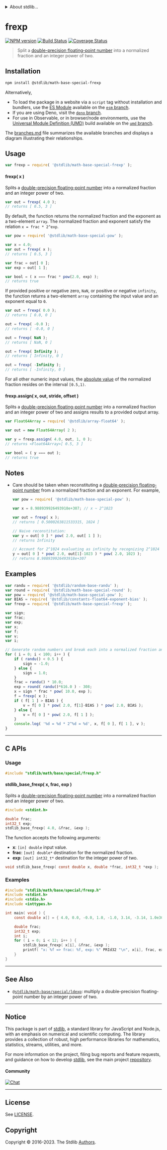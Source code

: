 <!--

@license Apache-2.0

Copyright (c) 2018 The Stdlib Authors.

Licensed under the Apache License, Version 2.0 (the "License");
you may not use this file except in compliance with the License.
You may obtain a copy of the License at

   http://www.apache.org/licenses/LICENSE-2.0

Unless required by applicable law or agreed to in writing, software
distributed under the License is distributed on an "AS IS" BASIS,
WITHOUT WARRANTIES OR CONDITIONS OF ANY KIND, either express or implied.
See the License for the specific language governing permissions and
limitations under the License.

-->


<details>
  <summary>
    About stdlib...
  </summary>
  <p>We believe in a future in which the web is a preferred environment for numerical computation. To help realize this future, we've built stdlib. stdlib is a standard library, with an emphasis on numerical and scientific computation, written in JavaScript (and C) for execution in browsers and in Node.js.</p>
  <p>The library is fully decomposable, being architected in such a way that you can swap out and mix and match APIs and functionality to cater to your exact preferences and use cases.</p>
  <p>When you use stdlib, you can be absolutely certain that you are using the most thorough, rigorous, well-written, studied, documented, tested, measured, and high-quality code out there.</p>
  <p>To join us in bringing numerical computing to the web, get started by checking us out on <a href="https://github.com/stdlib-js/stdlib">GitHub</a>, and please consider <a href="https://opencollective.com/stdlib">financially supporting stdlib</a>. We greatly appreciate your continued support!</p>
</details>

# frexp

[![NPM version][npm-image]][npm-url] [![Build Status][test-image]][test-url] [![Coverage Status][coverage-image]][coverage-url] <!-- [![dependencies][dependencies-image]][dependencies-url] -->

> Split a [double-precision floating-point number][ieee754] into a normalized fraction and an integer power of two.

<section class="installation">

## Installation

```bash
npm install @stdlib/math-base-special-frexp
```

Alternatively,

-   To load the package in a website via a `script` tag without installation and bundlers, use the [ES Module][es-module] available on the [`esm` branch][esm-url].
-   If you are using Deno, visit the [`deno` branch][deno-url].
-   For use in Observable, or in browser/node environments, use the [Universal Module Definition (UMD)][umd] build available on the [`umd` branch][umd-url].

The [branches.md][branches-url] file summarizes the available branches and displays a diagram illustrating their relationships.

</section>

<section class="usage">

## Usage

```javascript
var frexp = require( '@stdlib/math-base-special-frexp' );
```

#### frexp( x )

Splits a [double-precision floating-point number][ieee754] into a normalized fraction and an integer power of two.

```javascript
var out = frexp( 4.0 );
// returns [ 0.5, 3 ]
```

By default, the function returns the normalized fraction and the exponent as a two-element `array`. The normalized fraction and exponent satisfy the relation `x = frac * 2^exp`.

```javascript
var pow = require( '@stdlib/math-base-special-pow' );

var x = 4.0;
var out = frexp( x );
// returns [ 0.5, 3 ]

var frac = out[ 0 ];
var exp = out[ 1 ];

var bool = ( x === frac * pow(2.0, exp) );
// returns true
```

If provided positive or negative zero, `NaN`, or positive or negative `infinity`, the function returns a two-element `array` containing the input value and an exponent equal to `0`.

```javascript
var out = frexp( 0.0 );
// returns [ 0.0, 0 ]

out = frexp( -0.0 );
// returns [ -0.0, 0 ]

out = frexp( NaN );
// returns [ NaN, 0 ]

out = frexp( Infinity );
// returns [ Infinity, 0 ]

out = frexp( -Infinity );
// returns [ -Infinity, 0 ]
```

For all other numeric input values, the [absolute value][@stdlib/math/base/special/abs] of the normalized fraction resides on the interval `[0.5,1)`.

#### frexp.assign( x, out, stride, offset )

Splits a [double-precision floating-point number][ieee754] into a normalized fraction and an integer power of two and assigns results to a provided output array.

```javascript
var Float64Array = require( '@stdlib/array-float64' );

var out = new Float64Array( 2 );

var y = frexp.assign( 4.0, out, 1, 0 );
// returns <Float64Array>[ 0.5, 3 ]

var bool = ( y === out );
// returns true
```

</section>

<!-- /.usage -->

<section class="notes">

## Notes

-   Care should be taken when reconstituting a [double-precision floating-point number][ieee754] from a normalized fraction and an exponent. For example,

    ```javascript
    var pow = require( '@stdlib/math-base-special-pow' );

    var x = 8.988939926493918e+307; // x ~ 2^1023

    var out = frexp( x );
    // returns [ 0.5000263811533315, 1024 ]

    // Naive reconstitution:
    var y = out[ 0 ] * pow( 2.0, out[ 1 ] );
    // returns Infinity

    // Account for 2^1024 evaluating as infinity by recognizing 2^1024 = 2^1 * 2^1023:
    y = out[ 0 ] * pow( 2.0, out[1]-1023 ) * pow( 2.0, 1023 );
    // returns 8.988939926493918e+307
    ```

</section>

<!-- /.notes -->

<section class="examples">

## Examples

<!-- eslint no-undef: "error" -->

```javascript
var randu = require( '@stdlib/random-base-randu' );
var round = require( '@stdlib/math-base-special-round' );
var pow = require( '@stdlib/math-base-special-pow' );
var BIAS = require( '@stdlib/constants-float64-exponent-bias' );
var frexp = require( '@stdlib/math-base-special-frexp' );

var sign;
var frac;
var exp;
var x;
var f;
var v;
var i;

// Generate random numbers and break each into a normalized fraction and an integer power of two...
for ( i = 0; i < 100; i++ ) {
    if ( randu() < 0.5 ) {
        sign = -1.0;
    } else {
        sign = 1.0;
    }
    frac = randu() * 10.0;
    exp = round( randu()*616.0 ) - 308;
    x = sign * frac * pow( 10.0, exp );
    f = frexp( x );
    if ( f[ 1 ] > BIAS ) {
        v = f[ 0 ] * pow( 2.0, f[1]-BIAS ) * pow( 2.0, BIAS );
    } else {
        v = f[ 0 ] * pow( 2.0, f[ 1 ] );
    }
    console.log( '%d = %d * 2^%d = %d', x, f[ 0 ], f[ 1 ], v );
}
```

</section>

<!-- /.examples -->

<!-- C interface documentation. -->

* * *

<section class="c">

## C APIs

<!-- Section to include introductory text. Make sure to keep an empty line after the intro `section` element and another before the `/section` close. -->

<section class="intro">

</section>

<!-- /.intro -->

<!-- C usage documentation. -->

<section class="usage">

### Usage

```c
#include "stdlib/math/base/special/frexp.h"
```

#### stdlib_base_frexp( x, frac, exp )

Splits a [double-precision floating-point number][ieee754] into a normalized fraction and an integer power of two.

```c
#include <stdint.h>

double frac;
int32_t exp;
stdlib_base_frexp( 4.0, &frac, &exp );
```

The function accepts the following arguments:

-   **x**: `[in] double` input value.
-   **frac**: `[out] double*` destination for the normalized fraction.
-   **exp**: `[out] int32_t*` destination for the integer power of two.

```c
void stdlib_base_frexp( const double x, double *frac, int32_t *exp );
```

</section>

<!-- /.usage -->

<!-- C API usage notes. Make sure to keep an empty line after the `section` element and another before the `/section` close. -->

<section class="notes">

</section>

<!-- /.notes -->

<!-- C API usage examples. -->

<section class="examples">

### Examples

```c
#include "stdlib/math/base/special/frexp.h"
#include <stdint.h>
#include <stdio.h>
#include <inttypes.h>

int main( void ) {
    const double x[] = { 4.0, 0.0, -0.0, 1.0, -1.0, 3.14, -3.14, 1.0e308, -1.0e308, 1.0/0.0, -1.0/0.0, 0.0/0.0 };

    double frac;
    int32_t exp;
    int i;
    for ( i = 0; i < 12; i++ ) {
        stdlib_base_frexp( x[i], &frac, &exp );
        printf( "x: %f => frac: %f, exp: %" PRId32 "\n", x[i], frac, exp );
    }
}
```

</section>

<!-- /.examples -->

</section>

<!-- /.c -->

<!-- Section for related `stdlib` packages. Do not manually edit this section, as it is automatically populated. -->

<section class="related">

* * *

## See Also

-   <span class="package-name">[`@stdlib/math-base/special/ldexp`][@stdlib/math/base/special/ldexp]</span><span class="delimiter">: </span><span class="description">multiply a double-precision floating-point number by an integer power of two.</span>

</section>

<!-- /.related -->

<!-- Section for all links. Make sure to keep an empty line after the `section` element and another before the `/section` close. -->


<section class="main-repo" >

* * *

## Notice

This package is part of [stdlib][stdlib], a standard library for JavaScript and Node.js, with an emphasis on numerical and scientific computing. The library provides a collection of robust, high performance libraries for mathematics, statistics, streams, utilities, and more.

For more information on the project, filing bug reports and feature requests, and guidance on how to develop [stdlib][stdlib], see the main project [repository][stdlib].

#### Community

[![Chat][chat-image]][chat-url]

---

## License

See [LICENSE][stdlib-license].


## Copyright

Copyright &copy; 2016-2023. The Stdlib [Authors][stdlib-authors].

</section>

<!-- /.stdlib -->

<!-- Section for all links. Make sure to keep an empty line after the `section` element and another before the `/section` close. -->

<section class="links">

[npm-image]: http://img.shields.io/npm/v/@stdlib/math-base-special-frexp.svg
[npm-url]: https://npmjs.org/package/@stdlib/math-base-special-frexp

[test-image]: https://github.com/stdlib-js/math-base-special-frexp/actions/workflows/test.yml/badge.svg?branch=main
[test-url]: https://github.com/stdlib-js/math-base-special-frexp/actions/workflows/test.yml?query=branch:main

[coverage-image]: https://img.shields.io/codecov/c/github/stdlib-js/math-base-special-frexp/main.svg
[coverage-url]: https://codecov.io/github/stdlib-js/math-base-special-frexp?branch=main

<!--

[dependencies-image]: https://img.shields.io/david/stdlib-js/math-base-special-frexp.svg
[dependencies-url]: https://david-dm.org/stdlib-js/math-base-special-frexp/main

-->

[chat-image]: https://img.shields.io/gitter/room/stdlib-js/stdlib.svg
[chat-url]: https://app.gitter.im/#/room/#stdlib-js_stdlib:gitter.im

[stdlib]: https://github.com/stdlib-js/stdlib

[stdlib-authors]: https://github.com/stdlib-js/stdlib/graphs/contributors

[umd]: https://github.com/umdjs/umd
[es-module]: https://developer.mozilla.org/en-US/docs/Web/JavaScript/Guide/Modules

[deno-url]: https://github.com/stdlib-js/math-base-special-frexp/tree/deno
[umd-url]: https://github.com/stdlib-js/math-base-special-frexp/tree/umd
[esm-url]: https://github.com/stdlib-js/math-base-special-frexp/tree/esm
[branches-url]: https://github.com/stdlib-js/math-base-special-frexp/blob/main/branches.md

[stdlib-license]: https://raw.githubusercontent.com/stdlib-js/math-base-special-frexp/main/LICENSE

[ieee754]: https://en.wikipedia.org/wiki/IEEE_754-1985

[@stdlib/math/base/special/abs]: https://github.com/stdlib-js/math-base-special-abs

<!-- <related-links> -->

[@stdlib/math/base/special/ldexp]: https://github.com/stdlib-js/math-base-special-ldexp

<!-- </related-links> -->

</section>

<!-- /.links -->
